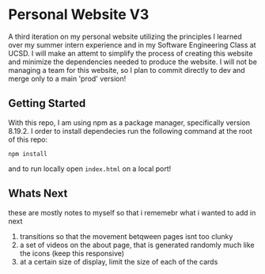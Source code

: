# Personal Website V3 #
A third iteration on my personal website utilizing the principles I learned over my summer intern experience and in my Software Engineering Class at UCSD. I will make an attemt to simplify the process of creating this website and minimize the dependencies needed to produce the website. I will not be managing a team for this website, so I plan to commit directly to dev and merge only to a main 'prod' version!

## Getting Started ##
With this repo, I am using npm as a package manager, specifically version 8.19.2.
I order to install dependecies run the following command at the root of this repo:
```
npm install
```
and to run locally open ```index.html``` on a local port!

## Whats Next ##
these are mostly notes to myself so that i rememebr what i wanted to add in next
1. transitions so that the movement betqween pages isnt too clunky
2. a set of videos on the about page, that is generated randomly much like the icons (keep this responsive)
3. at a certain size of display, limit the size of each of the cards
